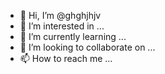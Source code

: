 - 👋 Hi, I’m @ghghjhjv
- 👀 I’m interested in ...
- 🌱 I’m currently learning ...
- 💞️ I’m looking to collaborate on ...
- 📫 How to reach me ...

<!---
ghghjhjv/ghghjhjv is a ✨ special ✨ repository because its `README.md` (this file) appears on your GitHub profile.
You can click the Preview link to take a look at your changes.
--->
